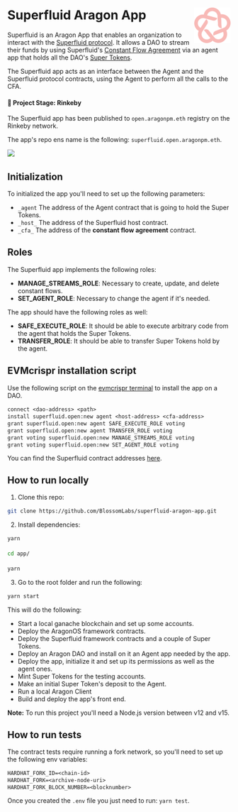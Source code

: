 # Superfluid Aragon App <a href="#"><img align="right" src=".github/assets/blossom-labs.svg" height="80px" /></a>

Superfluid is an Aragon App that enables an organization to interact with the [Superfluid protocol](https://www.superfluid.finance/home). It allows a DAO to stream their funds by using Superfluid's [Constant Flow Agreement](https://docs.superfluid.finance/superfluid/docs/constant-flow-agreement) via an agent app that holds all the DAO's [Super Tokens](https://docs.superfluid.finance/superfluid/docs/super-tokens).

The Superfluid app acts as an interface between the Agent and the Superfluid protocol contracts, using the Agent to perform all the calls to the CFA.

#### 🐲 Project Stage: Rinkeby

The Superfluid app has been published to `open.aragonpm.eth` registry on the Rinkeby network.

The app's repo ens name is the following: `superfluid.open.aragonpm.eth`.

![](.github/assets/superfluid-aragon-app.gif)


## Initialization

To initialized the app you'll need to set up the following parameters:

* `_agent` The address of the Agent contract that is going to hold the Super Tokens.
* `_host_` The address of the Superfluid host contract.
* `_cfa_`  The address of the **constant flow agreement** contract.

## Roles

The Superfluid app implements the following roles:
* **MANAGE_STREAMS_ROLE**: Necessary to create, update, and delete constant flows.
* **SET_AGENT_ROLE**: Necessary to change the agent if it's needed.

The app should have the following roles as well:
* **SAFE_EXECUTE_ROLE**: It should be able to execute arbitrary code from the agent that holds the Super Tokens.
* **TRANSFER_ROLE**: It should be able to transfer Super Tokens hold by the agent.

## EVMcrispr installation script

Use the following script on the [evmcrispr terminal](https://evm-crispr.blossom.software/#/terminal) to install the app on a DAO.

```
connect <dao-address> <path>
install superfluid.open:new agent <host-address> <cfa-address> 
grant superfluid.open:new agent SAFE_EXECUTE_ROLE voting
grant superfluid.open:new agent TRANSFER_ROLE voting
grant voting superfluid.open:new MANAGE_STREAMS_ROLE voting
grant voting superfluid.open:new SET_AGENT_ROLE voting
```

You can find the Superfluid contract addresses [here](https://docs.superfluid.finance/superfluid/protocol-developers/networks).

## How to run locally

1. Clone this repo:

```sh 
git clone https://github.com/BlossomLabs/superfluid-aragon-app.git

```

2. Install dependencies:

```sh
yarn

cd app/

yarn
``` 

3. Go to the root folder and run the following:

```sh
yarn start
```


This will do the following:

* Start a local ganache blockchain and set up some accounts.
* Deploy the AragonOS framework contracts.
* Deploy the Superfluid framework contracts and a couple of Super Tokens.
* Deploy an Aragon DAO and install on it an Agent app needed by the app.
* Deploy the app, initialize it and set up its permissions as well as the agent ones.
* Mint Super Tokens for the testing accounts.
* Make an initial Super Token's deposit to the Agent.
* Run a local Aragon Client
* Build and deploy the app's front end.

**Note:** To run this project you'll need a Node.js version between v12 and v15.

## How to run tests

The contract tests require running a fork network, so you'll need to set up the following env variables: 

```
HARDHAT_FORK_ID=<chain-id>
HARDHAT_FORK=<archive-node-uri>
HARDHAT_FORK_BLOCK_NUMBER=<blocknumber>
```

Once you created the `.env` file you just need to run: `yarn test`.
